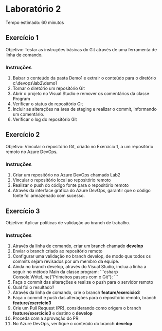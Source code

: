 # Laboratório 2

Tempo estimado: 60 minutos

## Exercício 1

Objetivo: Testar as instruções básicas do Git através de uma ferramenta de linha de comando.

### Instruções

<ol>
    <li> Baixar o conteúdo da pasta Demo1 e extrair o conteúdo para o diretório c:\devops\lab2\demo1
    <li> Tornar o diretório um repositório Git
    <li> Abrir o projeto no Visual Studio e remover os comentários da classe Program
    <li> Verificar o status do repositório Git
    <li> Incluir as alterações na área de staging e realizar o commit, informando um comentário.
    <li> Verificar o log do repositório Git
</ol>

## Exercício 2

Objetivo: Vincular o repositório Git, criado no Exercício 1, a um repositório remoto no Azure DevOps.

### Instruções

<ol>
    <li> Criar um repositório no Azure DevOps chamado Lab2
    <li> Vincular o repositório local ao repositório remoto
    <li> Realizar o push do código fonte para o repositório remoto
    <li> Através da interface gráfica do Azure DevOps, garantir que o código fonte foi armazenado com sucesso.
</ol>

## Exercício 3

Objetivo: Aplicar políticas de validação ao branch de trabalho.

### Instruções

<ol>
    <li> Através da linha de comando, criar um branch chamado <b>develop</b>
    <li> Enviar o branch criado ao repositório remoto
    <li> Configurar uma validação no branch develop, de modo que todos os commits sejam revisados por um membro da equipe.
    <li> Ainda no branch develop, através do Visual Studio, inclua a linha a seguir no método Main da classe program:
         ```csharp
            Console.WriteLine("Primeiros passos com o Git");
         ```
    <li> Faça o commit das alterações e realize o push para o servidor remoto
    <li> Qual foi o resultado?
    <li> Através da linha de comando, crie o branch <b>feature/exercicio3</b>
    <li> Faça o commit e push das alterações para o repositório remoto, branch <b>feature/exercicio3</b>
    <li> Crie um Pull Request (PR), considerando como origem o branch <b>feature/exercicio3</b> e destino o <b>develop</b>
    <li> Proceda com a aprovação do PR
    <li> No Azure DevOps, verifique o conteúdo do branch <b>develop</b>
</ol>


